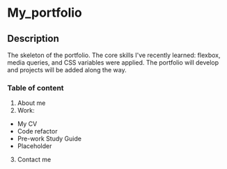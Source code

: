 # My_portfolio

## Description

The skeleton of the portfolio. The core skills I've recently learned: flexbox, media queries, and CSS variables were applied. The portfolio will develop and projects will be added along the way.

### Table of content

1. About me
2. Work:

- My CV
- Code refactor
- Pre-work Study Guide
- Placeholder

3. Contact me
